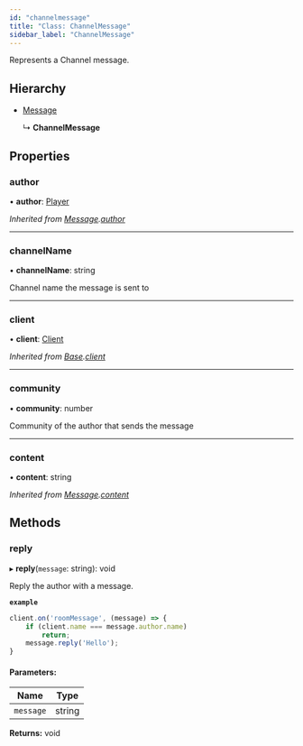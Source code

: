 ```yaml
---
id: "channelmessage"
title: "Class: ChannelMessage"
sidebar_label: "ChannelMessage"
---
```


Represents a Channel message.

## Hierarchy

* [Message](message.md)

  ↳ **ChannelMessage**

## Properties

### author

•  **author**: [Player](player.md)

*Inherited from [Message](message.md).[author](message.md#author)*

___

### channelName

•  **channelName**: string

Channel name the message is sent to

___

### client

•  **client**: [Client](client.md)

*Inherited from [Base](base.md).[client](base.md#client)*

___

### community

•  **community**: number

Community of the author that sends the message

___

### content

•  **content**: string

*Inherited from [Message](message.md).[content](message.md#content)*

## Methods

### reply

▸ **reply**(`message`: string): void

Reply the author with a message.

**`example`** 
```js
client.on('roomMessage', (message) => {
	if (client.name === message.author.name)
		return;
	message.reply('Hello');
}
```

#### Parameters:

Name | Type |
------ | ------ |
`message` | string |

**Returns:** void

